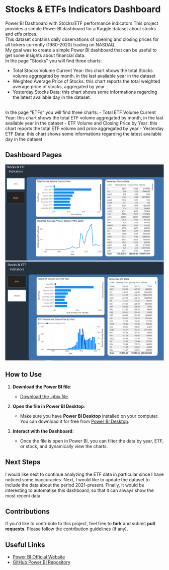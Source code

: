 # Stocks & ETFs Indicators Dashboard
Power BI Dashboard with Stocks/ETF performance indicators 
This project provides a simple Power BI dashboard for a Kaggle dataset about stocks and etfs prices.  
This dataset contains daily observations of opening and closing prices for all tickers currently (1980-2020) trading on NASDAQ.  
My goal was to create a simple Power BI dashboard that can be useful to get some insights about financial data.     
In the page "Stocks" you will find three charts:  
- Total Stocks Volume Current Year: this chart shows the total Stocks volume aggregated by month, in the last available year in the dataset
- Weighted Average Price of Stocks: this chart reports the total weighted average price of stocks, aggregated by year
- Yesterday Stocks Data: this chart shows some informations regarding the latest available day in the dataset.
<br>
In the page "ETFs" you will find three charts:  
- Total ETF Volume Current Year: this chart shows the total ETF volume aggregated by month, in the last available year in the dataset  
- ETF Volume and Closing Price by Year: this chart reports the total ETF volume and price aggregated by year  
- Yesterday ETF Data: this chart shows some informations regarding the latest available day in the dataset  


## Dashboard Pages
![Screenshot of the Dashboard](./stocks_page.png)  
![Screenshot of the Dashboard](./etf_page.png)  


## How to Use

1. **Download the Power BI file**:
   - [Download the .pbix file](https://drive.google.com/file/d/1ilVkD060Kr9gt42vuoBWL7jql9fN4uPi/view?usp=sharing).
   
2. **Open the file in Power BI Desktop**:
   - Make sure you have **Power BI Desktop** installed on your computer. You can download it for free from [Power BI Desktop](https://powerbi.microsoft.com/desktop/).
   
3. **Interact with the Dashboard**:
   - Once the file is open in Power BI, you can filter the data by year, ETF, or stock, and dynamically view the charts.
  
## Next Steps
I would like next to continue analyzing the ETF data in particular since I have noticed some inaccuracies.
Next, I would like to update the dataset to include the data about the period 2021-present.
Finally, It would be interesting to automatise this dashboard, so that it can always show the most recent data.

## Contributions

If you'd like to contribute to this project, feel free to **fork** and submit **pull requests**. Please follow the contribution guidelines (if any).

## Useful Links
- [Power BI Official Website](https://powerbi.microsoft.com/)
- [GitHub Power BI Repository](https://github.com/Microsoft/PowerBI)
